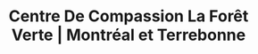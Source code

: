 ---
title: "Centre De Compassion La Forêt Verte | Montréal et Terrebonne"
description: "Le centre de compassion la forêt verte vous offre un accès 24/7 à du cannabis médical. Appelez-nous pour avoir plus d'informations"
titre: "Le Centre de Compassion la forêt verte est votre endroit pour trouver du cannabis de haute qualité"
---